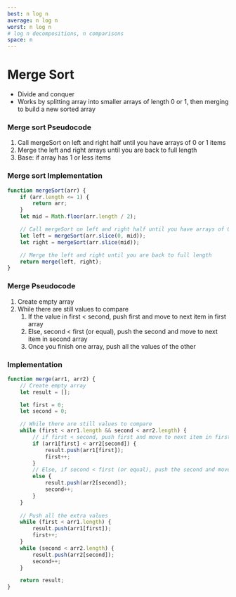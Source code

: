 ```yaml
---
best: n log n
average: n log n
worst: n log n
# log n decompositions, n comparisons
space: n
---
```

# Merge Sort
- Divide and conquer
- Works by splitting array into smaller arrays of length 0 or 1, then merging to build a new sorted array

### Merge sort Pseudocode
1. Call mergeSort on left and right half until you have arrays of 0 or 1 items
2. Merge the left and right arrays until you are back to full length
3. Base: if array has 1 or less items

### Merge sort Implementation
``` js
function mergeSort(arr) {
	if (arr.length <= 1) {
		return arr;
	}
	let mid = Math.floor(arr.length / 2);

	// Call mergeSort on left and right half until you have arrays of 0 or 1 items
	let left = mergeSort(arr.slice(0, mid));
	let right = mergeSort(arr.slice(mid));

	// Merge the left and right until you are back to full length
	return merge(left, right);
}
```

### Merge Pseudocode
1. Create empty array
2. While there are still values to compare
	1. If the value in first < second, push first and move to next item in first array
	2. Else, second < first (or equal), push the second and move to next item in second array
	3. Once you finish one array, push all the values of the other

### Implementation
``` js
function merge(arr1, arr2) {
	// Create empty array
	let result = [];

	let first = 0;
	let second = 0;

	// While there are still values to compare
	while (first < arr1.length && second < arr2.length) {
		// if first < second, push first and move to next item in first array
		if (arr1[first] < arr2[second]) {
			result.push(arr1[first]);
			first++;
		} 
		// Else, if second < first (or equal), push the second and move to next item in second array
		else {
			result.push(arr2[second]);
			second++;
		}
	}
	
	// Push all the extra values
	while (first < arr1.length) {
		result.push(arr1[first]);
		first++;
	}
	while (second < arr2.length) {
		result.push(arr2[second]);
		second++;
	}

	return result;
}
```


